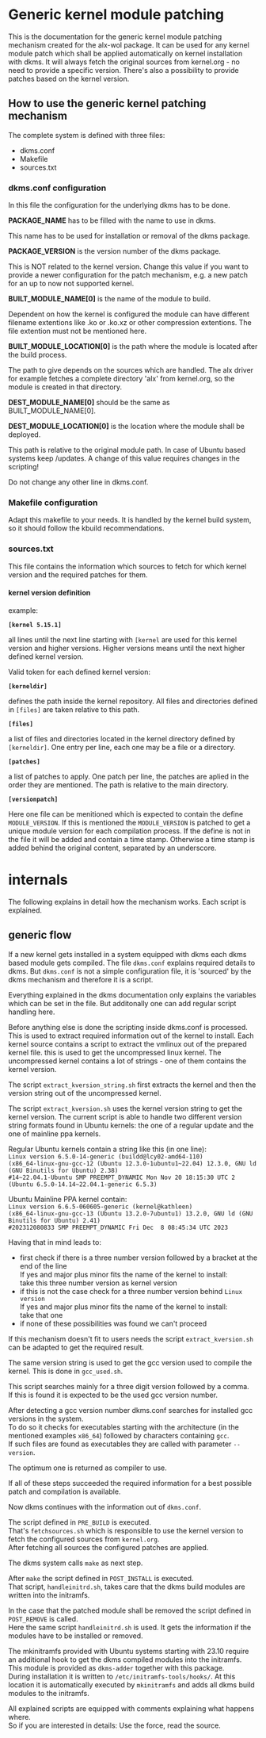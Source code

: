 # Generic kernel module patching

This is the documentation for the generic kernel module patching
mechanism created for the alx-wol package. It can be used for any
kernel module patch which shall be applied automatically on kernel
installation with dkms. It will always fetch the original sources from
kernel.org - no need to provide a specific version. There's also a
possibility to provide patches based on the kernel version.

## How to use the generic kernel patching mechanism

The complete system is defined with three files:

- dkms.conf
- Makefile
- sources.txt

### dkms.conf configuration

In this file the configuration for the underlying dkms has to be done.

**PACKAGE_NAME** has to be filled with the name to use in dkms.

This name has to be used for installation or removal of the dkms package.

**PACKAGE_VERSION** is the version number of the dkms package.

This is NOT related to the kernel version. Change this value if you
want to provide a newer configuration for the patch mechanism, e.g. a
new patch for an up to now not supported kernel.

**BUILT_MODULE_NAME[0]** is the name of the module to build.

Dependent on how the kernel is configured the module can have different
filename extentions like .ko or .ko.xz or other compression extentions.
The file extention must not be mentioned here.

**BUILT_MODULE_LOCATION[0]** is the path where the module is located
after the build process.

The path to give depends on the sources which are handled. The alx
driver for example fetches a complete directory 'alx' from kernel.org,
so the module is created in that directory.

**DEST_MODULE_NAME[0]** should be the same as BUILT_MODULE_NAME[0].

**DEST_MODULE_LOCATION[0]** is the location where the module shall be
deployed.

This path is relative to the original module path. In case of Ubuntu
based systems keep /updates. A change of this value requires changes in
the scripting!

Do not change any other line in dkms.conf.

### Makefile configuration

Adapt this makefile to your needs. It is handled by the kernel build
system, so it should follow the kbuild recommendations.

### sources.txt

This file contains the information which sources to fetch for which
kernel version and the required patches for them.

#### kernel version definition

example:

**`[kernel 5.15.1]`**

all lines until the next line starting with `[kernel` are used for this
kernel version and higher versions. Higher versions means until the next
higher defined kernel version.

Valid token for each defined kernel version:

**`[kerneldir]`**

defines the path inside the kernel repository. All files and directories
defined in `[files]` are taken relative to this path.

**`[files]`**

a list of files and directories located in the kernel directory defined
by `[kerneldir]`. One entry per line, each one may be a file or a
directory.

**`[patches]`**

a list of patches to apply. One patch per line, the patches are aplied
in the order they are mentioned. The path is relative to the main
directory.

**`[versionpatch]`**

Here one file can be menitioned which is expected to contain the define
`MODULE_VERSION`. If this is mentioned the `MODULE_VERSION` is patched
to get a unique module version for each compilation process. If the
define is not in the file it will be added and contain a time stamp.
Otherwise a time stamp is added behind the original content, separated
by an underscore.

# internals

The following explains in detail how the mechanism works.
Each script is explained.

## generic flow

If a new kernel gets installed in a system equipped with dkms each
dkms based module gets compiled.
The file `dkms.conf` explains required details to dkms.
But `dkms.conf` is not a simple configuration file, it is 'sourced' by
the dkms mechanism and therefore it is a script.

Everything explained in the dkms documentation only explains the
variables which can be set in the file. But additonally one can add
regular script handling here.

Before anything else is done the scripting inside dkms.conf is
processed. This is used to extract required information out of the
kernel to install. Each kernel source contains a script to extract the
vmlinux out of the prepared kernel file. this is used to get the
uncompressed linux kernel. The uncompressed kernel contains a lot of
strings - one of them contains the kernel version.

The script `extract_kversion_string.sh` first extracts the kernel and
then the version string out of the uncompressed kernel.

The script `extract_kversion.sh` uses the kernel version string to
get the kernel version. The current script is able to handle two
different version string formats found in Ubuntu kernels: the one of a
regular update and the one of mainline ppa kernels.

Regular Ubuntu kernels contain a string like this (in one line):  
`Linux version 6.5.0-14-generic (buildd@lcy02-amd64-110)`  
`(x86_64-linux-gnu-gcc-12 (Ubuntu 12.3.0-1ubuntu1~22.04) 12.3.0, GNU ld (GNU Binutils for Ubuntu) 2.38)`  
`#14~22.04.1-Ubuntu SMP PREEMPT_DYNAMIC Mon Nov 20 18:15:30 UTC 2`  
`(Ubuntu 6.5.0-14.14~22.04.1-generic 6.5.3)`

Ubuntu Mainline PPA kernel contain:  
`Linux version 6.6.5-060605-generic (kernel@kathleen)`  
`(x86_64-linux-gnu-gcc-13 (Ubuntu 13.2.0-7ubuntu1) 13.2.0, GNU ld (GNU Binutils for Ubuntu) 2.41)`  
`#202312080833 SMP PREEMPT_DYNAMIC Fri Dec  8 08:45:34 UTC 2023`

Having that in mind leads to:

- first check if there is a three number version followed by a bracket
  at the end of the line  
  If yes and major plus minor fits the name of the kernel to install:  
  take this three number version as kernel version
- if this is not the case check for a three number version behind
  `Linux version`  
  If yes and major plus minor fits the name of the kernel to install:  
  take that one
- if none of these possibilities was found we can't proceed

If this mechanism doesn't fit to users needs the script
`extract_kversion.sh` can be adapted to get the required result.

The same version string is used to get the gcc version used to compile
the kernel. This is done in `gcc_used.sh`.

This script searches mainly for a three digit version followed by a
comma.  
If this is found it is expected to be the used gcc version number.

After detecting a gcc version number dkms.conf searches for installed
gcc versions in the system.  
To do so it checks for executables starting with the architecture (in
the mentioned examples `x86_64`) followed by characters containing
`gcc`.  
If such files are found as executables they are called with parameter
`--version`.

The optimum one is returned as compiler to use.

If all of these steps succeeded the required information for a best
possible patch and compilation is available.

Now dkms continues with the information out of `dkms.conf`.

The script defined in `PRE_BUILD` is executed.  
That's `fetchsources.sh` which is responsible to use the kernel version
to fetch the configured sources from `kernel.org`.  
After fetching all sources the configured patches are applied.

The dkms system calls `make` as next step.

After `make` the script defined in `POST_INSTALL` is executed.  
That script, `handleinitrd.sh`, takes care that the dkms build modules
are written into the initramfs.

In the case that the patched module shall be removed the script defined
in `POST_REMOVE` is called.  
Here the same script `handleinitrd.sh` is used. It gets the information
if the modules have to be installed or removed.

The mkinitramfs provided with Ubuntu systems starting with 23.10
require an additional hook to get the dkms compiled modules into the
initramfs.  
This module is provided as `dkms-adder` together with this package.  
During installation it is written to `/etc/initramfs-tools/hooks/`.
At this location it is automatically executed by `mkinitramfs` and adds
all dkms build modules to the initramfs.

All explained scripts are equipped with comments explaining what
happens where.  
So if you are interested in details: Use the force, read the source.
